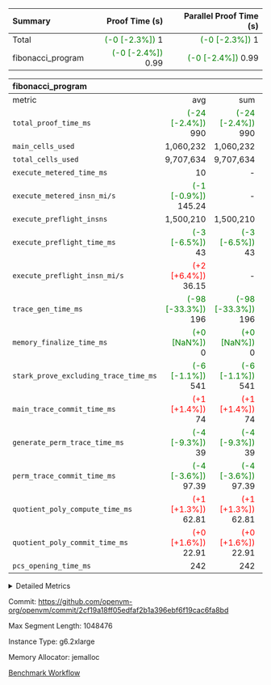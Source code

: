 | Summary | Proof Time (s) | Parallel Proof Time (s) |
|:---|---:|---:|
| Total | <span style='color: green'>(-0 [-2.3%])</span> 1 | <span style='color: green'>(-0 [-2.3%])</span> 1 |
| fibonacci_program | <span style='color: green'>(-0 [-2.4%])</span> 0.99 | <span style='color: green'>(-0 [-2.4%])</span> 0.99 |


| fibonacci_program |||||
|:---|---:|---:|---:|---:|
|metric|avg|sum|max|min|
| `total_proof_time_ms ` | <span style='color: green'>(-24 [-2.4%])</span> 990 | <span style='color: green'>(-24 [-2.4%])</span> 990 | <span style='color: green'>(-24 [-2.4%])</span> 990 | <span style='color: green'>(-24 [-2.4%])</span> 990 |
| `main_cells_used     ` |  1,060,232 |  1,060,232 |  1,060,232 |  1,060,232 |
| `total_cells_used    ` |  9,707,634 |  9,707,634 |  9,707,634 |  9,707,634 |
| `execute_metered_time_ms` |  10 | -          | -          | -          |
| `execute_metered_insn_mi/s` | <span style='color: green'>(-1 [-0.9%])</span> 145.24 | -          | <span style='color: green'>(-1 [-0.9%])</span> 145.24 | <span style='color: green'>(-1 [-0.9%])</span> 145.24 |
| `execute_preflight_insns` |  1,500,210 |  1,500,210 |  1,500,210 |  1,500,210 |
| `execute_preflight_time_ms` | <span style='color: green'>(-3 [-6.5%])</span> 43 | <span style='color: green'>(-3 [-6.5%])</span> 43 | <span style='color: green'>(-3 [-6.5%])</span> 43 | <span style='color: green'>(-3 [-6.5%])</span> 43 |
| `execute_preflight_insn_mi/s` | <span style='color: red'>(+2 [+6.4%])</span> 36.15 | -          | <span style='color: red'>(+2 [+6.4%])</span> 36.15 | <span style='color: red'>(+2 [+6.4%])</span> 36.15 |
| `trace_gen_time_ms   ` | <span style='color: green'>(-98 [-33.3%])</span> 196 | <span style='color: green'>(-98 [-33.3%])</span> 196 | <span style='color: green'>(-98 [-33.3%])</span> 196 | <span style='color: green'>(-98 [-33.3%])</span> 196 |
| `memory_finalize_time_ms` | <span style='color: green'>(+0 [NaN%])</span> 0 | <span style='color: green'>(+0 [NaN%])</span> 0 | <span style='color: green'>(+0 [NaN%])</span> 0 | <span style='color: green'>(+0 [NaN%])</span> 0 |
| `stark_prove_excluding_trace_time_ms` | <span style='color: green'>(-6 [-1.1%])</span> 541 | <span style='color: green'>(-6 [-1.1%])</span> 541 | <span style='color: green'>(-6 [-1.1%])</span> 541 | <span style='color: green'>(-6 [-1.1%])</span> 541 |
| `main_trace_commit_time_ms` | <span style='color: red'>(+1 [+1.4%])</span> 74 | <span style='color: red'>(+1 [+1.4%])</span> 74 | <span style='color: red'>(+1 [+1.4%])</span> 74 | <span style='color: red'>(+1 [+1.4%])</span> 74 |
| `generate_perm_trace_time_ms` | <span style='color: green'>(-4 [-9.3%])</span> 39 | <span style='color: green'>(-4 [-9.3%])</span> 39 | <span style='color: green'>(-4 [-9.3%])</span> 39 | <span style='color: green'>(-4 [-9.3%])</span> 39 |
| `perm_trace_commit_time_ms` | <span style='color: green'>(-4 [-3.6%])</span> 97.39 | <span style='color: green'>(-4 [-3.6%])</span> 97.39 | <span style='color: green'>(-4 [-3.6%])</span> 97.39 | <span style='color: green'>(-4 [-3.6%])</span> 97.39 |
| `quotient_poly_compute_time_ms` | <span style='color: red'>(+1 [+1.3%])</span> 62.81 | <span style='color: red'>(+1 [+1.3%])</span> 62.81 | <span style='color: red'>(+1 [+1.3%])</span> 62.81 | <span style='color: red'>(+1 [+1.3%])</span> 62.81 |
| `quotient_poly_commit_time_ms` | <span style='color: red'>(+0 [+1.6%])</span> 22.91 | <span style='color: red'>(+0 [+1.6%])</span> 22.91 | <span style='color: red'>(+0 [+1.6%])</span> 22.91 | <span style='color: red'>(+0 [+1.6%])</span> 22.91 |
| `pcs_opening_time_ms ` |  242 |  242 |  242 |  242 |



<details>
<summary>Detailed Metrics</summary>

|  | memory_to_vec_partition_time_ms | keygen_time_ms | app proof_time_ms |
| --- | --- | --- |
|  | 58 | 329 | 1,156 | 

| group | prove_segment_time_ms | memory_to_vec_partition_time_ms | fri.log_blowup | execute_metered_time_ms | execute_metered_insns | execute_metered_insn_mi/s | compute_user_public_values_proof_time_ms |
| --- | --- | --- | --- | --- | --- | --- | --- |
| fibonacci_program | 990 | 41 | 1 | 10 | 1,500,210 | 145.24 | 141 | 

| group | air_name | quotient_deg | interactions | constraints |
| --- | --- | --- | --- | --- |
| fibonacci_program | AccessAdapterAir<16> | 2 | 5 | 12 | 
| fibonacci_program | AccessAdapterAir<2> | 2 | 5 | 12 | 
| fibonacci_program | AccessAdapterAir<32> | 2 | 5 | 12 | 
| fibonacci_program | AccessAdapterAir<4> | 2 | 5 | 12 | 
| fibonacci_program | AccessAdapterAir<8> | 2 | 5 | 12 | 
| fibonacci_program | BitwiseOperationLookupAir<8> | 2 | 2 | 4 | 
| fibonacci_program | MemoryMerkleAir<8> | 2 | 4 | 39 | 
| fibonacci_program | PersistentBoundaryAir<8> | 2 | 3 | 7 | 
| fibonacci_program | PhantomAir | 2 | 3 | 5 | 
| fibonacci_program | Poseidon2PeripheryAir<BabyBearParameters>, 1> | 2 | 1 | 286 | 
| fibonacci_program | ProgramAir | 1 | 1 | 4 | 
| fibonacci_program | RangeTupleCheckerAir<2> | 1 | 1 | 4 | 
| fibonacci_program | Rv32HintStoreAir | 2 | 18 | 28 | 
| fibonacci_program | VariableRangeCheckerAir | 1 | 1 | 4 | 
| fibonacci_program | VmAirWrapper<Rv32BaseAluAdapterAir, BaseAluCoreAir<4, 8> | 2 | 20 | 37 | 
| fibonacci_program | VmAirWrapper<Rv32BaseAluAdapterAir, LessThanCoreAir<4, 8> | 2 | 18 | 40 | 
| fibonacci_program | VmAirWrapper<Rv32BaseAluAdapterAir, ShiftCoreAir<4, 8> | 2 | 24 | 91 | 
| fibonacci_program | VmAirWrapper<Rv32BranchAdapterAir, BranchEqualCoreAir<4> | 2 | 11 | 20 | 
| fibonacci_program | VmAirWrapper<Rv32BranchAdapterAir, BranchLessThanCoreAir<4, 8> | 2 | 13 | 35 | 
| fibonacci_program | VmAirWrapper<Rv32CondRdWriteAdapterAir, Rv32JalLuiCoreAir> | 2 | 10 | 18 | 
| fibonacci_program | VmAirWrapper<Rv32JalrAdapterAir, Rv32JalrCoreAir> | 2 | 16 | 20 | 
| fibonacci_program | VmAirWrapper<Rv32LoadStoreAdapterAir, LoadSignExtendCoreAir<4, 8> | 2 | 18 | 33 | 
| fibonacci_program | VmAirWrapper<Rv32LoadStoreAdapterAir, LoadStoreCoreAir<4> | 2 | 17 | 40 | 
| fibonacci_program | VmAirWrapper<Rv32MultAdapterAir, DivRemCoreAir<4, 8> | 2 | 25 | 84 | 
| fibonacci_program | VmAirWrapper<Rv32MultAdapterAir, MulHCoreAir<4, 8> | 2 | 24 | 31 | 
| fibonacci_program | VmAirWrapper<Rv32MultAdapterAir, MultiplicationCoreAir<4, 8> | 2 | 19 | 19 | 
| fibonacci_program | VmAirWrapper<Rv32RdWriteAdapterAir, Rv32AuipcCoreAir> | 2 | 12 | 14 | 
| fibonacci_program | VmConnectorAir | 2 | 5 | 11 | 

| group | air_name | segment | rows | prep_cols | perm_cols | main_cols | cells |
| --- | --- | --- | --- | --- | --- | --- | --- |
| fibonacci_program | AccessAdapterAir<8> | 0 | 128 |  | 16 | 17 | 4,224 | 
| fibonacci_program | BitwiseOperationLookupAir<8> | 0 | 65,536 | 3 | 8 | 2 | 655,360 | 
| fibonacci_program | MemoryMerkleAir<8> | 0 | 512 |  | 16 | 32 | 24,576 | 
| fibonacci_program | PersistentBoundaryAir<8> | 0 | 128 |  | 12 | 20 | 4,096 | 
| fibonacci_program | PhantomAir | 0 | 1 |  | 12 | 6 | 18 | 
| fibonacci_program | Poseidon2PeripheryAir<BabyBearParameters>, 1> | 0 | 256 |  | 8 | 300 | 78,848 | 
| fibonacci_program | ProgramAir | 0 | 8,192 |  | 8 | 10 | 147,456 | 
| fibonacci_program | RangeTupleCheckerAir<2> | 0 | 524,288 | 2 | 8 | 1 | 4,718,592 | 
| fibonacci_program | Rv32HintStoreAir | 0 | 4 |  | 44 | 32 | 304 | 
| fibonacci_program | VariableRangeCheckerAir | 0 | 262,144 | 2 | 8 | 1 | 2,359,296 | 
| fibonacci_program | VmAirWrapper<Rv32BaseAluAdapterAir, BaseAluCoreAir<4, 8> | 0 | 1,048,576 |  | 52 | 36 | 92,274,688 | 
| fibonacci_program | VmAirWrapper<Rv32BaseAluAdapterAir, LessThanCoreAir<4, 8> | 0 | 524,288 |  | 40 | 37 | 40,370,176 | 
| fibonacci_program | VmAirWrapper<Rv32BranchAdapterAir, BranchEqualCoreAir<4> | 0 | 262,144 |  | 28 | 26 | 14,155,776 | 
| fibonacci_program | VmAirWrapper<Rv32BranchAdapterAir, BranchLessThanCoreAir<4, 8> | 0 | 8 |  | 32 | 32 | 512 | 
| fibonacci_program | VmAirWrapper<Rv32CondRdWriteAdapterAir, Rv32JalLuiCoreAir> | 0 | 131,072 |  | 28 | 18 | 6,029,312 | 
| fibonacci_program | VmAirWrapper<Rv32JalrAdapterAir, Rv32JalrCoreAir> | 0 | 16 |  | 36 | 28 | 1,024 | 
| fibonacci_program | VmAirWrapper<Rv32LoadStoreAdapterAir, LoadStoreCoreAir<4> | 0 | 128 |  | 52 | 41 | 11,904 | 
| fibonacci_program | VmAirWrapper<Rv32RdWriteAdapterAir, Rv32AuipcCoreAir> | 0 | 16 |  | 28 | 20 | 768 | 
| fibonacci_program | VmConnectorAir | 0 | 2 | 1 | 16 | 5 | 42 | 

| group | segment | trace_gen_time_ms | total_proof_time_ms | total_cells_used | total_cells | system_trace_gen_time_ms | stark_prove_excluding_trace_time_ms | single_trace_gen_time_ms | quotient_poly_compute_time_ms | quotient_poly_commit_time_ms | query phase_time_ms | perm_trace_commit_time_ms | pcs_opening_time_ms | partially_prove_time_ms | open_time_ms | memory_finalize_time_ms | main_trace_commit_time_ms | main_cells_used | generate_perm_trace_time_ms | execute_preflight_time_ms | execute_preflight_insns | execute_preflight_insn_mi/s | evaluate matrix_time_ms | eval_and_commit_quotient_time_ms | build fri inputs_time_ms | OpeningProverGpu::open_time_ms |
| --- | --- | --- | --- | --- | --- | --- | --- | --- | --- | --- | --- | --- | --- | --- | --- | --- | --- | --- | --- | --- | --- | --- | --- | --- | --- | --- |
| fibonacci_program | 0 | 196 | 990 | 9,707,634 | 160,836,972 | 196 | 541 | 0 | 62.81 | 22.91 | 5 | 97.39 | 242 | 137 | 242 | 0 | 74 | 1,060,232 | 39 | 43 | 1,500,210 | 36.15 | 20 | 86 | 1 | 242 | 

| group | segment | trace_height_constraint | weighted_sum | threshold |
| --- | --- | --- | --- | --- |
| fibonacci_program | 0 | 0 | 3,932,510 | 2,013,265,921 | 
| fibonacci_program | 0 | 1 | 10,749,336 | 2,013,265,921 | 
| fibonacci_program | 0 | 2 | 1,966,255 | 2,013,265,921 | 
| fibonacci_program | 0 | 3 | 10,749,404 | 2,013,265,921 | 
| fibonacci_program | 0 | 4 | 1,664 | 2,013,265,921 | 
| fibonacci_program | 0 | 5 | 640 | 2,013,265,921 | 
| fibonacci_program | 0 | 6 | 7,209,084 | 2,013,265,921 | 
| fibonacci_program | 0 | 7 |  | 2,013,265,921 | 
| fibonacci_program | 0 | 8 | 35,534,845 | 2,013,265,921 | 

</details>


Commit: https://github.com/openvm-org/openvm/commit/2cf19a18ff05edfaf2b1a396ebf6f19cac6fa8bd

Max Segment Length: 1048476

Instance Type: g6.2xlarge

Memory Allocator: jemalloc

[Benchmark Workflow](https://github.com/openvm-org/openvm/actions/runs/17558234954)
